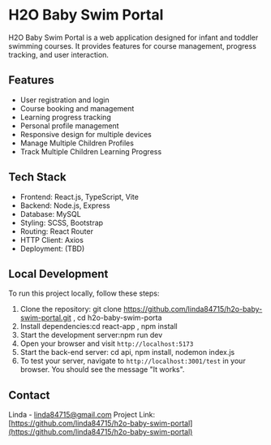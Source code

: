 # H2O Baby Swim Portal

H2O Baby Swim Portal is a web application designed for infant and toddler swimming courses. It provides features for course management, progress tracking, and user interaction.

## Features
- User registration and login
- Course booking and management
- Learning progress tracking
- Personal profile management
- Responsive design for multiple devices
- Manage Multiple Children Profiles
- Track Multiple Children Learning Progress

## Tech Stack
- Frontend: React.js, TypeScript, Vite
- Backend: Node.js, Express
- Database: MySQL
- Styling: SCSS, Bootstrap
- Routing: React Router
- HTTP Client: Axios
- Deployment: (TBD)

## Local Development

To run this project locally, follow these steps:
1. Clone the repository: git clone https://github.com/linda84715/h2o-baby-swim-portal.git , cd h2o-baby-swim-porta
2. Install dependencies:cd react-app , npm install
4. Start the development server:npm run dev
5. Open your browser and visit `http://localhost:5173`
6. Start the back-end server: cd api, npm install, nodemon index.js
7. To test your server, navigate to `http://localhost:3001/test` in your browser. You should see the message "It works".


## Contact

Linda - linda84715@gmail.com
Project Link: [https://github.com/linda84715/h2o-baby-swim-portal](https://github.com/linda84715/h2o-baby-swim-portal)
